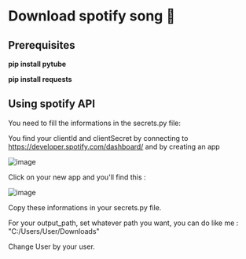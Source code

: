 # Download spotify song 🎵

## Prerequisites
**pip install pytube**

**pip install requests**

## Using spotify API 

You need to fill the informations in the secrets.py file:

You find your clientId and clientSecret by connecting to https://developer.spotify.com/dashboard/ and by creating an app

![image](https://user-images.githubusercontent.com/68773979/179351820-98664172-dfed-44e5-b9db-723dc72a0b2d.png)

Click on your new app and you'll find this :

![image](https://user-images.githubusercontent.com/68773979/179351936-6be9aed7-b86a-4be1-a7f2-9f1c6d11610f.png)

Copy these informations in your secrets.py file.

For your output_path, set whatever path you want, you can do like me : "C:/Users/User/Downloads"

Change User by your user.
